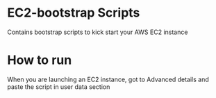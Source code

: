 # EC2-bootstrap Scripts
Contains bootstrap scripts to kick start your AWS EC2 instance

# How to run
When you are launching an EC2 instance, got to Advanced details and paste the script in user data section
